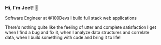 ### Hi, I'm Jeet! 👋

Software Engineer at @100Devs
I build full stack web applications

There's nothing quite like the feeling of utter and complete satisfaction I get when I find a bug and fix it, when I analyze data structures and correlate data, when I build something with code and bring it to life!


